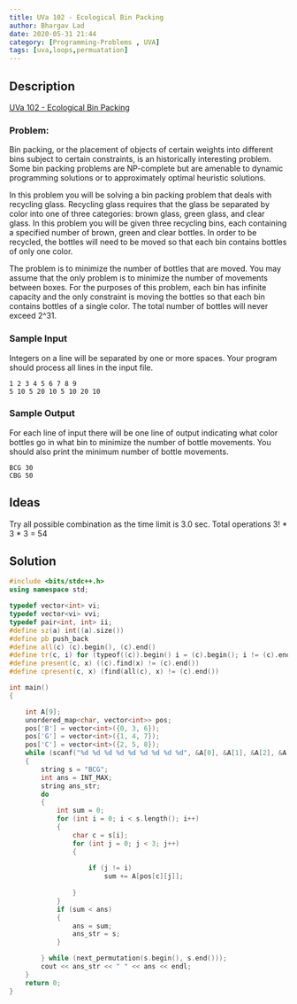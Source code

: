 ```yaml
---
title: UVa 102 - Ecological Bin Packing 
author: Bhargav Lad
date: 2020-05-31 21:44
category: [Programming-Problems , UVA]
tags: [uva,loops,permuatation]
---
```



## Description
[UVa 102 - Ecological Bin Packing ](https://onlinejudge.org/index.php?option=onlinejudge&page=show_problem&problem=38)

### Problem: 
Bin packing, or the placement of objects of certain weights into different bins subject to certain constraints, is an historically interesting problem. Some bin packing problems are NP-complete but are amenable to dynamic programming solutions or to approximately optimal heuristic solutions.

In this problem you will be solving a bin packing problem that deals with recycling glass.
Recycling glass requires that the glass be separated by color into one of three categories: brown glass, green glass, and clear glass. In this problem you will be given three recycling bins, each containing a specified number of brown, green and clear bottles. In order to be recycled, the bottles will need to
be moved so that each bin contains bottles of only one color.

The problem is to minimize the number of bottles that are moved. You may assume that the only
problem is to minimize the number of movements between boxes.
For the purposes of this problem, each bin has infinite capacity and the only constraint is moving
the bottles so that each bin contains bottles of a single color. The total number of bottles will never exceed 2^31.


### Sample Input
Integers on a line will be separated by one or more spaces. Your program should process all lines
in the input file.
```terminal
1 2 3 4 5 6 7 8 9
5 10 5 20 10 5 10 20 10
```
### Sample Output
For each line of input there will be one line of output indicating what color bottles go in what bin
to minimize the number of bottle movements. You should also print the minimum number of bottle
movements.
```terminal
BCG 30
CBG 50
```
## Ideas

Try all possible combination as the time limit is 3.0 sec. Total operations 3! * 3 * 3 = 54

## Solution

```cpp
#include <bits/stdc++.h>
using namespace std;

typedef vector<int> vi;
typedef vector<vi> vvi;
typedef pair<int, int> ii;
#define sz(a) int((a).size())
#define pb push_back
#define all(c) (c).begin(), (c).end()
#define tr(c, i) for (typeof((c)).begin() i = (c).begin(); i != (c).end(); i++)
#define present(c, x) ((c).find(x) != (c).end())
#define cpresent(c, x) (find(all(c), x) != (c).end())

int main()
{

    int A[9];
    unordered_map<char, vector<int>> pos;
    pos['B'] = vector<int>({0, 3, 6});
    pos['G'] = vector<int>({1, 4, 7});
    pos['C'] = vector<int>({2, 5, 8});
    while (scanf("%d %d %d %d %d %d %d %d %d", &A[0], &A[1], &A[2], &A[3], &A[4], &A[5], &A[6], &A[7], &A[8]) != EOF)
    {
        string s = "BCG";
        int ans = INT_MAX;
        string ans_str;
        do
        {
            int sum = 0;
            for (int i = 0; i < s.length(); i++)
            {
                char c = s[i];
                for (int j = 0; j < 3; j++)
                {
                    
                    if (j != i)
                        sum += A[pos[c][j]];
                    
                }
            }
            if (sum < ans)
            {
                ans = sum;
                ans_str = s;
            }

        } while (next_permutation(s.begin(), s.end()));
        cout << ans_str << " " << ans << endl;
    }
    return 0;
}
```
